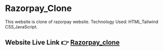 # Razorpay_Clone
This website is clone of razorpay website.
Technology Used: HTML,Tailwind CSS,JavaScript.

## Website Live Link 👉 [Razorpay_clone](https://master--cool-hamster-8f6970.netlify.app/)
 
